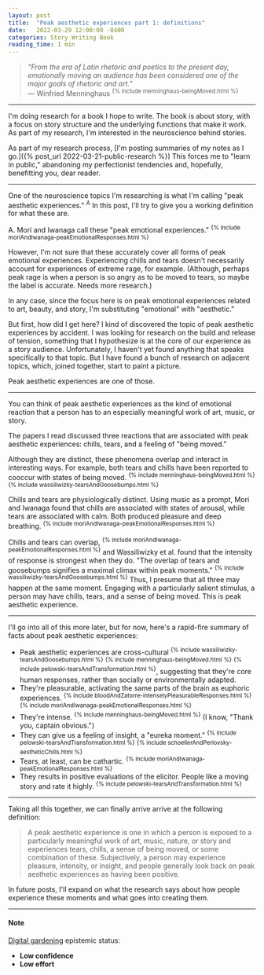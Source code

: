 ```yaml
---
layout: post
title:  "Peak aesthetic experiences part 1: definitions"
date:   2022-03-29 12:00:00 -0400
categories: Story Writing Book
reading_time: 1 min
---
```


> _“From the era of Latin rhetoric and poetics to the present day, emotionally moving an audience has been considered one of the major goals of rhetoric and art.”_  
> — Winfried Menninghaus <sup>{% include menninghaus-beingMoved.html %}</sup>

---

I'm doing research for a book I hope to write. The book is about story, with a focus on story structure and the underlying functions that make it work. As part of my research, I'm interested in the neuroscience behind stories. 

As part of my research process, [I'm posting summaries of my notes as I go.]({% post_url 2022-03-21-public-research %}) This forces me to "learn in public," abandoning my perfectionist tendencies and, hopefully, benefitting you, dear reader.

---

One of the neuroscience topics I'm researching is what I'm calling "peak aesthetic experiences." <sup class="aside">A</sup> In this post, I'll try to give you a working definition for what these are.

<aside>
A. Mori and Iwanaga call these "peak emotional experiences." <sup>{% include moriAndIwanaga-peakEmotionalResponses.html %}</sup>

However, I'm not sure that these accurately cover all forms of peak emotional experiences. Experiencing chills and tears doesn't necessarily account for experiences of extreme rage, for example. (Although, perhaps peak rage is when a person is so angry as to be moved to tears, so maybe the label is accurate. Needs more research.)

In any case, since the focus here is on peak emotional experiences related to art, beauty, and story, I'm substituting "emotional" with "aesthetic."
</aside>

But first, how did I get here? I kind of discovered the topic of peak aesthetic experiences by accident. I was looking for research on the build and release of tension, something that I hypothesize is at the core of our experience as a story audience. Unfortunately, I haven't yet found anything that speaks specifically to that topic. But I have found a bunch of research on adjacent topics, which, joined together, start to paint a picture.

Peak aesthetic experiences are one of those.

---

You can think of peak aesthetic experiences as the kind of emotional reaction that a person has to an especially meaningful work of art, music, or story.

The papers I read discussed three reactions that are associated with peak aesthetic experiences: chills, tears, and a feeling of "being moved."

Although they are distinct, these phenomena overlap and interact in interesting ways. For example, both tears and chills have been reported to cooccur with states of being moved. <sup>{% include menninghaus-beingMoved.html %}</sup> <sup>{% include wassiliwizky-tearsAndGoosebumps.html %}</sup> 

Chills and tears are physiologically distinct. Using music as a prompt, Mori and Iwanaga found that chills are associated with states of arousal, while tears are associated with calm. Both produced pleasure and deep breathing. <sup>{% include moriAndIwanaga-peakEmotionalResponses.html %}</sup>

Chills and tears can overlap, <sup>{% include moriAndIwanaga-peakEmotionalResponses.html %}</sup> and Wassiliwizky et al. found that the intensity of response is strongest when they do. "The overlap of tears and goosebumps signifies a maximal climax within peak moments." <sup>{% include wassiliwizky-tearsAndGoosebumps.html %}</sup> Thus, I presume that all three may happen at the same moment. Engaging with a particularly salient stimulus, a person may have chills, tears, and a sense of being moved. This is peak aesthetic experience.

---

I'll go into all of this more later, but for now, here's a rapid-fire summary of facts about peak aesthetic experiences:

- Peak aesthetic experiences are cross-cultural <sup>{% include wassiliwizky-tearsAndGoosebumps.html %}</sup> <sup>{% include menninghaus-beingMoved.html %}</sup> <sup>{% include pelowski-tearsAndTransformation.html %}</sup>, suggesting that they're core human responses, rather than socially or environmentally adapted.
- They're pleasurable, activating the same parts of the brain as euphoric experiences. <sup>{% include bloodAndZatorre-intenselyPleasurableResponses.html %}</sup> <sup>{% include moriAndIwanaga-peakEmotionalResponses.html %}</sup>
- They're intense. <sup>{% include menninghaus-beingMoved.html %}</sup> (I know, "Thank you, captain obvious.")
- They can give us a feeling of insight, a "eureka moment." <sup>{% include pelowski-tearsAndTransformation.html %}</sup> <sup>{% include schoellerAndPerlovsky-aestheticChills.html %}</sup>
- Tears, at least, can be cathartic. <sup>{% include moriAndIwanaga-peakEmotionalResponses.html %}</sup>
- They results in positive evaluations of the elicitor. People like a moving story and rate it highly. <sup>{% include pelowski-tearsAndTransformation.html %}</sup>

---

Taking all this together, we can finally arrive arrive at the following definition:

> A peak aesthetic experience is one in which a person is exposed to a particularly meaningful work of art, music, nature, or story and experiences tears, chills, a sense of being moved, or some combination of these. Subjectively, a person may experience pleasure, intensity, or insight, and people generally look back on peak aesthetic experiences as having been positive.

In future posts, I'll expand on what the research says about how people experience these moments and what goes into creating them.

---

#### Note

[Digital gardening](https://maggieappleton.com/garden-history) epistemic status:

- <strong>Low confidence</strong>
- <strong>Low effort</strong>